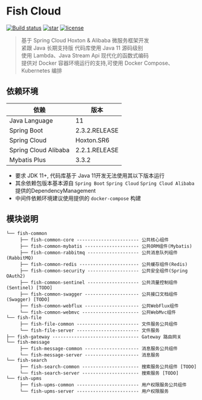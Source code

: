 # Fish Cloud
[![Build status](https://ci.appveyor.com/api/projects/status/apa6tcw8v7dxc1l2?svg=true)](https://ci.appveyor.com/project/Devifish/fish-cloud)
[![star](https://img.shields.io/github/stars/Devifish/fish-cloud.svg?logo=github)](https://github.com/Devifish/fish-cloud)
[![license](https://img.shields.io/github/license/Devifish/fish-cloud)](https://github.com/Devifish/fish-cloud)

> 基于 Spring Cloud Hoxton & Alibaba 微服务框架开发<br/>
> 紧跟 Java 长期支持版 代码库使用 Java 11 源码级别<br/>
> 使用 Lambda、Java Stream Api 现代化的函数式编码<br/>
> 提供对 Docker 容器环境运行的支持,可使用 Docker Compose、Kubernetes 编排

## 依赖环境
依赖 | 版本
---|---
Java Language | 11
Spring Boot | 2.3.2.RELEASE
Spring Cloud | Hoxton.SR6
Spring Cloud Alibaba | 2.2.1.RELEASE
Mybatis Plus | 3.3.2

- 要求 JDK 11+, 代码库基于 Java 11开发无法使用其以下版本运行
- 其余依赖包版本基本源自 ```Spring Boot``` ```Spring Cloud``` ```Spring Cloud Alibaba``` 提供的DependencyManagement
- 中间件依赖环境建议使用提供的 ```docker-compose``` 构建
  
## 模块说明
```
└── fish-common
     ├── fish-common-core ----------------------- 公共核心组件
     ├── fish-common-mybatis -------------------- 公共ORM组件(Mybatis)
     ├── fish-common-rabbitmq ------------------- 公共消息队列组件(RabbitMQ)
     ├── fish-common-redis ---------------------- 公共缓存组件(Redis)
     ├── fish-common-security ------------------- 公共安全组件(Spring OAuth2)
     ├── fish-common-sentinel ------------------- 公共流量控制组件(Sentinel) [TODO]
     ├── fish-common-swagger -------------------- 公共接口文档组件(Swagger) [TODO]
     ├── fish-common-webflux -------------------- 公共WebFlux组件
     └── fish-common-webmvc --------------------- 公共WebMvc组件
└── fish-file
     ├── fish-file-common ----------------------- 文件服务公共组件
     └── fish-file-server ----------------------- 文件服务
├── fish-gateway -------------------------------- Gateway 路由网关
└── fish-message
     ├── fish-message-common -------------------- 消息服务公共组件
     └── fish-message-server -------------------- 消息服务
└── fish-search
     ├── fish-search-common --------------------- 搜索服务公共组件 [TODO]
     └── fish-search-server --------------------- 搜索服务 [TODO]
└── fish-upms
     ├── fish-upms-common ----------------------- 用户权限服务公共组件
     └── fish-upms-server ----------------------- 用户权限服务
```